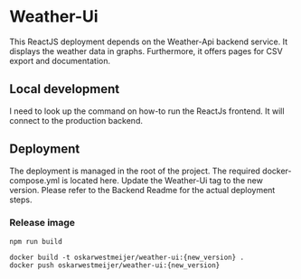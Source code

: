 # Weather-Ui

This ReactJS deployment depends on the Weather-Api backend service. It displays the weather data in graphs. Furthermore,
it offers pages for CSV export and documentation.

## Local development

I need to look up the command on how-to run the ReactJs frontend. It will connect to the production backend.

## Deployment

The deployment is managed in the root of the project. The required docker-compose.yml is located here. Update the
Weather-Ui tag to the new version. Please refer to the Backend Readme for the actual deployment steps.

### Release image

```
npm run build

docker build -t oskarwestmeijer/weather-ui:{new_version} .
docker push oskarwestmeijer/weather-ui:{new_version}
```